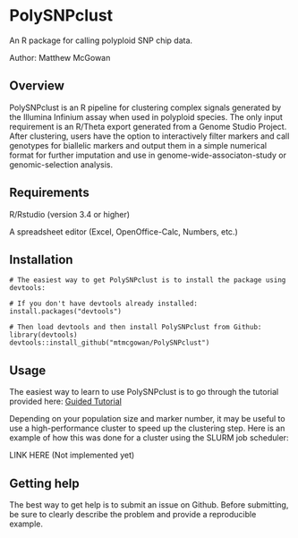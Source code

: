 # PolySNPclust
An R package for calling polyploid SNP chip data.

Author: Matthew McGowan

## Overview
PolySNPclust is an R pipeline for clustering complex signals generated by the Illumina Infinium assay when used in polyploid species. The only input requirement is an R/Theta export generated from a Genome Studio Project. After clustering, users have the option to interactively filter markers and call genotypes for biallelic markers and output them in a simple numerical format for further imputation and use in genome-wide-associaton-study or genomic-selection analysis.

## Requirements
R/Rstudio (version 3.4 or higher)

A spreadsheet editor (Excel, OpenOffice-Calc, Numbers, etc.)

## Installation

```{r, eval = FALSE}
# The easiest way to get PolySNPclust is to install the package using devtools:

# If you don't have devtools already installed:
install.packages("devtools")

# Then load devtools and then install PolySNPclust from Github:
library(devtools)
devtools::install_github("mtmcgowan/PolySNPclust")
```
## Usage
The easiest way to learn to use PolySNPclust is to go through the tutorial provided here:
[Guided Tutorial](https://github.com/mtmcgowan/PolySNPclust/wiki/Guided-Tutorial)

Depending on your population size and marker number, it may be useful to use a high-performance cluster to speed up the clustering step. Here is an example of how this was done for a cluster using the SLURM job scheduler:

LINK HERE (Not implemented yet)

## Getting help

The best way to get help is to submit an issue on Github. Before submitting, be sure to clearly describe the problem and provide a reproducible example.
